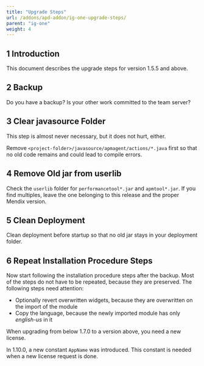 ```yaml
---
title: "Upgrade Steps"
url: /addons/apd-addon/ig-one-upgrade-steps/
parent: "ig-one"
weight: 4
---
```


## 1 Introduction

This document describes the upgrade steps for version 1.5.5 and above.

## 2 Backup

Do you have a backup? Is your other work committed to the team server?

## 3 Clear javasource Folder

This step is almost never necessary, but it does not hurt, either.

Remove `<project-folder>/javasource/apmagent/actions/*.java` first so that no old code remains and could lead to compile errors.

## 4 Remove Old jar from userlib

Check the `userlib` folder for `performancetool*.jar` and `apmtool*.jar`. If you find multiples, leave the one belonging to this release and the proper Mendix version.

## 5 Clean Deployment

Clean deployment before startup so that no old jar stays in your deployment folder.

## 6 Repeat Installation Procedure Steps

Now start following the installation procedure steps after the backup. Most of the steps do not have to be repeated, because they are preserved. The following steps need attention:

*   Optionally revert overwritten widgets, because they are overwritten on the import of the module
*   Copy the language, because the newly imported module has only *english-us* in it

When upgrading from below 1.7.0 to a version above, you need a new license.

In 1.10.0, a new constant `AppName` was introduced. This constant is needed when a new license request is done.
